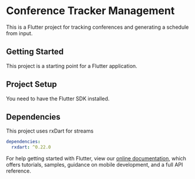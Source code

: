 # Conference Tracker Management

This is a Flutter project for tracking conferences and generating a schedule from input.

## Getting Started

This project is a starting point for a Flutter application.

## Project Setup

You need to have the Flutter SDK installed.

## Dependencies
This project uses rxDart for streams
```yaml
dependencies:
  rxdart: ^0.22.0
```


For help getting started with Flutter, view our
[online documentation](https://flutter.dev/docs), which offers tutorials,
samples, guidance on mobile development, and a full API reference.
